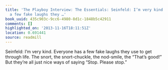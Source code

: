 ```yaml
---
title: 'The Playboy Interview: The Essentials: Seinfeld: I’m very kind. Everyone has
  a few fake laughs they …'
book_uuid: 435c903c-9cc6-4980-8d1c-1848b5c42911
comments: []
highlighted_on: '2013-11-16T18:11:51Z'
location: 0.691441
source: readmill
---
```


Seinfeld: I’m very kind. Everyone has a few fake laughs they use to get through life. The snort, the snort-chuckle, the nod-smile, the “That’s good!” But they’re all just nice ways of saying “Stop. Please stop.”